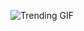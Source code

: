 
<!-- GIF_SECTION -->
![Trending GIF](https://media0.giphy.com/media/v1.Y2lkPThiYjIxNzcyeWZiM3g5NmV4eWl1NnI3azBqNGk4NnowY2VkbmhmcXY1amJ1NDJlYiZlcD12MV9naWZzX3NlYXJjaCZjdD1n/CuuSHzuc0O166MRfjt/giphy.gif)
<!-- END_GIF_SECTION -->
